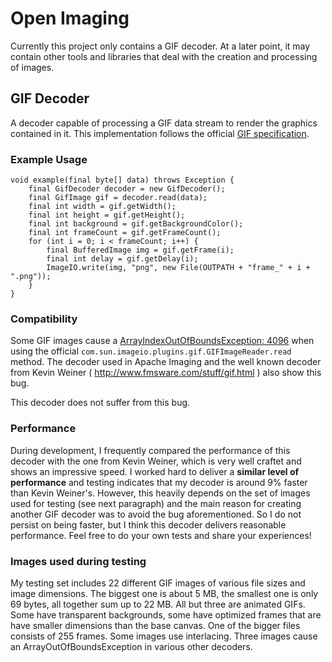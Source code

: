 Open Imaging
============

Currently this project only contains a GIF decoder. At a later point, it may contain other tools and libraries that deal with the creation and processing of images.

## GIF Decoder

A decoder capable of processing a GIF data stream to render the graphics contained in it. This implementation follows the official <A HREF="http://www.w3.org/Graphics/GIF/spec-gif89a.txt">GIF specification</A>.

### Example Usage
```
void example(final byte[] data) throws Exception {
	final GifDecoder decoder = new GifDecoder();
	final GifImage gif = decoder.read(data);
	final int width = gif.getWidth();
	final int height = gif.getHeight();
	final int background = gif.getBackgroundColor();
	final int frameCount = gif.getFrameCount();
	for (int i = 0; i < frameCount; i++) {
		final BufferedImage img = gif.getFrame(i);
		final int delay = gif.getDelay(i);
		ImageIO.write(img, "png", new File(OUTPATH + "frame_" + i + ".png"));
	}
}
```

### Compatibility

Some GIF images cause a <a href="http://stackoverflow.com/questions/22259714/arrayindexoutofboundsexception-4096-while-reading-gif-file">ArrayIndexOutOfBoundsException: 4096</a> when using the official `com.sun.imageio.plugins.gif.GIFImageReader.read` method. The decoder used in Apache Imaging and the well known decoder from Kevin Weiner ( http://www.fmsware.com/stuff/gif.html ) also show this bug.

This decoder does not suffer from this bug.

### Performance

During development, I frequently compared the performance of this decoder with the one from Kevin Weiner, which is very well craftet and shows an impressive speed. I worked hard to deliver a <b>similar level of performance</b> and testing indicates that my decoder is around 9% faster than Kevin Weiner's. However, this heavily depends on the set of images used for testing (see next paragraph) and the main reason for creating another GIF decoder was to avoid the bug aforementioned. So I do not persist on being faster, but I think this decoder delivers reasonable performance. Feel free to do your own tests and share your experiences!

### Images used during testing

My testing set includes 22 different GIF images of various file sizes and image dimensions. The biggest one is about 5 MB, the smallest one is only 69 bytes, all together sum up to 22 MB. All but three are animated GIFs. Some have transparent backgrounds, some have optimized frames that are have smaller dimensions than the base canvas. One of the bigger files consists of 255 frames. Some images use interlacing. Three images cause an ArrayOutOfBoundsException in various other decoders.